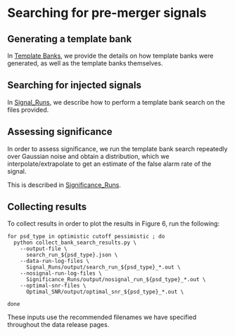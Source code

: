 # Searching for pre-merger signals

## Generating a template bank
In [Template Banks](Template_Banks/README.md), we provide the details on how template banks were generated, as well as the template banks themselves.

## Searching for injected signals
In [Signal_Runs](Signal_Runs/README.md), we describe how to perform a template bank search on the files provided.

## Assessing significance
In order to assess significance, we run the template bank search repeatedly over Gaussian noise and obtain a distribution, which we interpolate/extrapolate to get an estimate of the false alarm rate of the signal.

This is described in [Significance_Runs](Significance_Runs/README.md).

## Collecting results

To collect results in order to plot the results in Figure 6, run the following:

```
for psd_type in optimistic cutoff pessimistic ; do
  python collect_bank_search_results.py \
    --output-file \
      search_run_${psd_type}.json \
    --data-run-log-files \
      Signal_Runs/output/search_run_${psd_type}_*.out \
    --nosignal-run-log-files \
      Significance_Runs/output/nosignal_run_${psd_type}_*.out \
    --optimal-snr-files \
      Optimal_SNR/output/optimal_snr_${psd_type}_*.out \

done

```

These inputs use the recommended filenames we have specified throughout the data release pages.